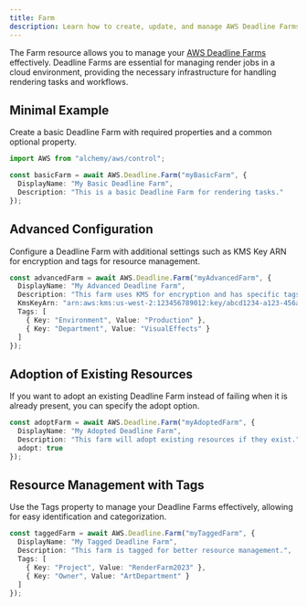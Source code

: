 ```yaml
---
title: Farm
description: Learn how to create, update, and manage AWS Deadline Farms using Alchemy Cloud Control.
---
```



The Farm resource allows you to manage your [AWS Deadline Farms](https://docs.aws.amazon.com/deadline/latest/userguide/) effectively. Deadline Farms are essential for managing render jobs in a cloud environment, providing the necessary infrastructure for handling rendering tasks and workflows.

## Minimal Example

Create a basic Deadline Farm with required properties and a common optional property.

```ts
import AWS from "alchemy/aws/control";

const basicFarm = await AWS.Deadline.Farm("myBasicFarm", {
  DisplayName: "My Basic Deadline Farm",
  Description: "This is a basic Deadline Farm for rendering tasks."
});
```

## Advanced Configuration

Configure a Deadline Farm with additional settings such as KMS Key ARN for encryption and tags for resource management.

```ts
const advancedFarm = await AWS.Deadline.Farm("myAdvancedFarm", {
  DisplayName: "My Advanced Deadline Farm",
  Description: "This farm uses KMS for encryption and has specific tags.",
  KmsKeyArn: "arn:aws:kms:us-west-2:123456789012:key/abcd1234-a123-456a-a12b-a123b4cd56ef",
  Tags: [
    { Key: "Environment", Value: "Production" },
    { Key: "Department", Value: "VisualEffects" }
  ]
});
```

## Adoption of Existing Resources

If you want to adopt an existing Deadline Farm instead of failing when it is already present, you can specify the adopt option.

```ts
const adoptFarm = await AWS.Deadline.Farm("myAdoptedFarm", {
  DisplayName: "My Adopted Deadline Farm",
  Description: "This farm will adopt existing resources if they exist.",
  adopt: true
});
```

## Resource Management with Tags

Use the Tags property to manage your Deadline Farms effectively, allowing for easy identification and categorization.

```ts
const taggedFarm = await AWS.Deadline.Farm("myTaggedFarm", {
  DisplayName: "My Tagged Deadline Farm",
  Description: "This farm is tagged for better resource management.",
  Tags: [
    { Key: "Project", Value: "RenderFarm2023" },
    { Key: "Owner", Value: "ArtDepartment" }
  ]
});
```
